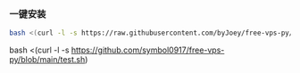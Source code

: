 ### 一键安装

```bash
bash <(curl -l -s https://raw.githubusercontent.com/byJoey/free-vps-py/refs/heads/main/test.sh)
```
bash <(curl -l -s https://github.com/symbol0917/free-vps-py/blob/main/test.sh)
